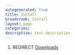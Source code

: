 ```yaml
---
autogenerated: true
title: Install
breadcrumb: Install
layout: page
categories: 
description: test description
---
```


1.  REDIRECT [Downloads](Downloads "wikilink")
